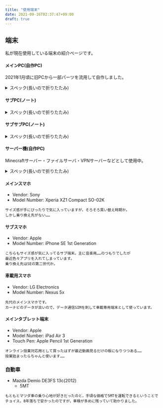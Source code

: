 ```yaml
---
title: "使用端末"
date: 2021-09-16T02:37:47+09:00
draft: true
---
```


## 端末
私が現在使用している端末の紹介ページです。

#### メインPC(自作PC)
2021年1月頃に旧PCから一部パーツを流用して自作しました。
<details>
<summary>スペック(長いので折りたたみ)</summary>

* CPU: AMD Ryzen 5 3600
* MB: ASUS B550 TUF GAMING PLUS
* RAM: Silicon Power DDR4-2133 SP008GBLFU213B02 8GBx2
* GPU: 玄人志向 GTX960-E2GB
* SSD: Kingston SSD KLEVV NEO 240GB
* HDD: Western Digital HDD WD30EZRZ 3TB
* PSU: Corsair CX650M 80PLUS
* ODD: LITEON IHAS324-17
* Case: Fractal Design Focus G White CS6819FD-CA-FOCUS-WT-W
* Case Fan: Cooler Master SickleFlow 120 White MFX-B2DN-18NPW-R1 FN1411
* OS: Microsoft Windows 10 Education(大学からの貸与ライセンス)
```
明らかにGPUだけ時代遅れでボトルネックになってるので早く買い換えなきゃ……と思いつつ，
そこまでハードなゲームしないからいいか～と放置し続けてきたものの，
最近明らかにグラフィック性能不足を感じることが増えてきたのでいよいよ潮時か。
でもなかなかグラボの値段が下がらないんですよね。
```

</details>

#### サブPC(ノート)
<details>
<summary>スペック(長いので折りたたみ)</summary>

* Vendor: Lenovo
* Model Number: ThinkPad X13 Gen 1
* CPU: AMD Ryzen 5 Pro 4650U
* RAM: 16GB
* OS: Windows10 Home

```
事務作業から軽い開発まで色々こなせる万能マシン。
薄くて軽いので持ち運び用途に大活躍しています。
```
</details>

#### サブサブPC(ノート)
<details>
<summary>スペック(長いので折りたたみ)</summary>

* Vendor: Lenovo
* Model Number: ThinkPad X220
* CPU: intel COre i5-2540M
* RAM: 8GB
* OS: Xubuntu
```
先代のサブノートのOSを入れ替えました。
ちょっとLinuxの実機が使いたくなったときに便利です。
動作はサクサクですが物理的に割と重いので主に自宅用。
```
</details>

#### サーバー機(自作PC)
Minecraftサーバー・ファイルサーバ・VPNサーバーなどとして使用中。

<details>
<summary>スペック(長いので折りたたみ)</summary>

* CPU: Intel Core i5-6500
* MB: ASRock H170 Performance
* RAM: CORSAIR DDR4 VENGEANCE LPX Series CMK8GX4M2A2133C13 4GB×2
* GPU: なし
* HDD: Western Digital Red HDD 3TBx2
* PSU: 玄人志向 STANDARD80 PLUS 600W KRPW-L5-600W
* Case: Aerocool AERO-1000 BLACK
* Case Fan: 詳細不明。どこかの中古品を拾ってきたもの。
* OS: Proxmox VE(仮想化基盤)

```
先代のメインデスクトップのパーツを流用して作成したサーバー用マシン。
仮想化していくつかのLinux系OSを動かしています。
電源がかなりヘタレかけているのと，RAM不足がネックなので増強予定。
```
</details>

#### メインスマホ
* Vendor: Sony
* Model Number: Xperia XZ1 Compact SO-02K
```
サイズ感が手にぴったりで気に入っていますが，そろそろ買い替え時期か。
しかし乗り換え先がない……
```

#### サブスマホ
* Vendor: Apple
* Model Number: iPhone SE 1st Generation

```
こちらもサイズ感が気に入ってるサブ端末。主に音楽用……のつもりでしたが
最近色々アプリを入れてしまっています。
乗り換え先はSEの第二世代か。
```

#### 車載用スマホ
* Vendor: LG Electronics
* Model Number: Nexus 5x
```
先代のメインスマホです。
カーナビのデータが古いので，データ通信SIMを刺して車載専用端末として使っています。
```

#### メインタブレット端末
* Vendor: Apple
* Model Number: iPad Air 3
* Touch Pen: Apple Pencil 1st Generation
```
オンライン授業対応用として買ったはずが最近動画見るだけの板になりつつある……
授業始まったらちゃんと使います……
```

### 自動車
* Mazda Demio DE3FS 13c(2012)
  * 5MT
```
もともとマツダ車の乗り心地が好きだったのと，手頃な価格で5MTを運転できるということで
チョイス。8年落ちで安かったのですが，車検が多めに残っていて助かりました。
```
